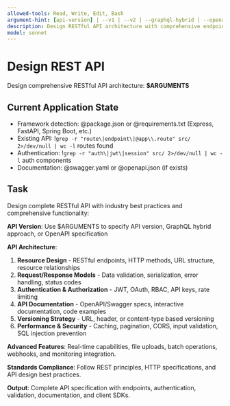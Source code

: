 ```yaml
---
allowed-tools: Read, Write, Edit, Bash
argument-hint: [api-version] | --v1 | --v2 | --graphql-hybrid | --openapi
description: Design RESTful API architecture with comprehensive endpoints, authentication, and documentation
model: sonnet
---
```


# Design REST API

Design comprehensive RESTful API architecture: **$ARGUMENTS**

## Current Application State

- Framework detection: @package.json or @requirements.txt (Express, FastAPI, Spring Boot, etc.)
- Existing API: !`grep -r "route\|endpoint\|@app\\.route" src/ 2>/dev/null | wc -l` routes found
- Authentication: !`grep -r "auth\|jwt\|session" src/ 2>/dev/null | wc -l` auth components
- Documentation: @swagger.yaml or @openapi.json (if exists)

## Task

Design complete RESTful API with industry best practices and comprehensive functionality:

**API Version**: Use $ARGUMENTS to specify API version, GraphQL hybrid approach, or OpenAPI specification

**API Architecture**:

1. **Resource Design** - RESTful endpoints, HTTP methods, URL structure, resource relationships
2. **Request/Response Models** - Data validation, serialization, error handling, status codes
3. **Authentication & Authorization** - JWT, OAuth, RBAC, API keys, rate limiting
4. **API Documentation** - OpenAPI/Swagger specs, interactive documentation, code examples
5. **Versioning Strategy** - URL, header, or content-type based versioning
6. **Performance & Security** - Caching, pagination, CORS, input validation, SQL injection prevention

**Advanced Features**: Real-time capabilities, file uploads, batch operations, webhooks, and monitoring integration.

**Standards Compliance**: Follow REST principles, HTTP specifications, and API design best practices.

**Output**: Complete API specification with endpoints, authentication, validation, documentation, and client SDKs.

